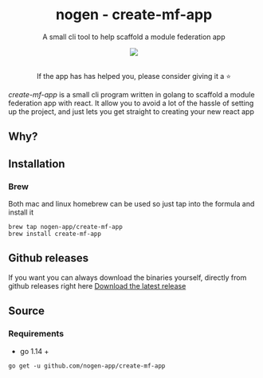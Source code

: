 <div align="center">
  <h1>nogen - create-mf-app</h1>
  <p>A small cli tool to help scaffold a module federation app</p>
  <img src="social-banner.png"/>
  <br />
  <br />
  <p>If the app has has helped you, please consider giving it a ⭐️</p>
</div>

_create-mf-app_ is a small cli program written in golang to scaffold a module federation app with react.
It allow you to avoid a lot of the hassle of setting up the project, and just lets you get straight to creating
your new react app

## Why?


## Installation

### Brew

Both mac and linux homebrew can be used so just tap into the formula and install it

````
brew tap nogen-app/create-mf-app
brew install create-mf-app
````

## Github releases

If you want you can always download the binaries yourself, directly from github releases right here
[Download the latest release](https://github.com/nogen-app/create-mf-app/releases/latest)

## Source

### Requirements
* go 1.14 +

````
go get -u github.com/nogen-app/create-mf-app
````

